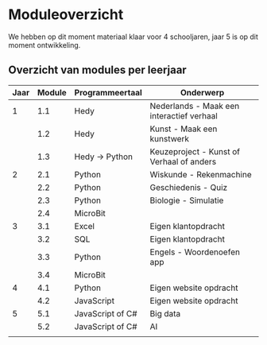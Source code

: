 # Moduleoverzicht

We hebben op dit moment materiaal klaar voor 4 schooljaren, jaar 5 is op dit moment ontwikkeling.



## Overzicht van modules per leerjaar

| Jaar | Module | Programmeertaal  | Onderwerp                                 |
| ---- | ------ | ---------------- | ----------------------------------------- |
| 1    | 1.1    | Hedy             | Nederlands - Maak een interactief verhaal |
|      | 1.2    | Hedy             | Kunst - Maak een kunstwerk                |
|      | 1.3    | Hedy -> Python   | Keuzeproject - Kunst of Verhaal of anders |
| 2    | 2.1    | Python           | Wiskunde - Rekenmachine                   |
|      | 2.2    | Python           | Geschiedenis - Quiz                       |
|      | 2.3    | Python           | Biologie - Simulatie                      |
|      | 2.4    | MicroBit         |                                           |
| 3    | 3.1    | Excel            | Eigen klantopdracht                       |
|      | 3.2    | SQL              | Eigen klantopdracht                       |
|      | 3.3    | Python           | Engels - Woordenoefen app                 |
|      | 3.4    | MicroBit         |                                           |
| 4    | 4.1    | Python           | Eigen website opdracht                    |
|      | 4.2    | JavaScript       | Eigen website opdracht                    |
| 5    | 5.1    | JavaScript of C# | Big data                                  |
|      | 5.2    | JavaScript of C# | AI                                        |
|      |        |                  |                                           |
